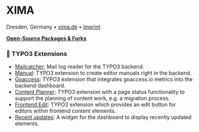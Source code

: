 # XIMA

Dresden, Germany • [xima.de](https://www.xima.de/) • [Imprint](https://www.xima.de/impressum)

**[Open-Source Packages & Forks](https://github.com/xima-media/)**

### 🚀 TYPO3 Extensions

- [Mailcatcher](https://github.com/xima-media/xima-typo3-mailcatcher): Mail log reader for the TYPO3 backend.
- [Manual](https://github.com/xima-media/xima-typo3-manual): TYPO3 extension to create editor manuals right in the backend.
- [Goaccess](https://github.com/xima-media/xm-goaccess): TYPO3 extension that integrates goaccess.io metrics into the backend dashboard.
- [Content Planner](https://github.com/xima-media/xima-typo3-content-planner): TYPO3 extension with a page status functionality to support the planning of content work, e.g. a migration process.
- [Frontend Edit](https://github.com/xima-media/xima-typo3-frontend-edit): TYPO3 extension which provides an edit button for editors within frontend content elements.
- [Recent updates](https://github.com/xima-media/xima-typo3-recent-updates): A widget for the dashboard to display recently updated elements.
